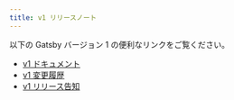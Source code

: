 ```yaml
---
title: v1 リリースノート
---
```


以下の Gatsby バージョン 1 の便利なリンクをご覧ください。

- [v1 ドキュメント](https://v1.gatsbyjs.org/)
- [v1 変更履歴](https://github.com/gatsbyjs/gatsby/blob/master/packages/gatsby/CHANGELOG.md#100---2017-07-06)
- [v1 リリース告知](/blog/gatsby-v1/)
